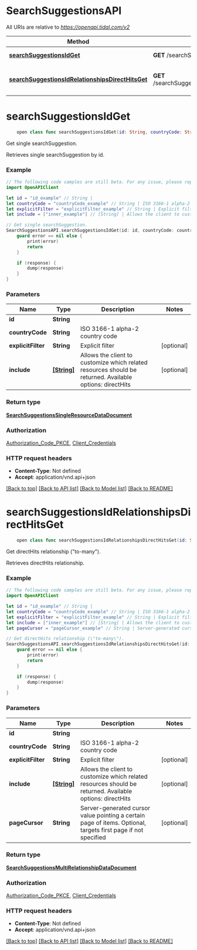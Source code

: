 # SearchSuggestionsAPI

All URIs are relative to *https://openapi.tidal.com/v2*

Method | HTTP request | Description
------------- | ------------- | -------------
[**searchSuggestionsIdGet**](SearchSuggestionsAPI.md#searchsuggestionsidget) | **GET** /searchSuggestions/{id} | Get single searchSuggestion.
[**searchSuggestionsIdRelationshipsDirectHitsGet**](SearchSuggestionsAPI.md#searchsuggestionsidrelationshipsdirecthitsget) | **GET** /searchSuggestions/{id}/relationships/directHits | Get directHits relationship (\&quot;to-many\&quot;).


# **searchSuggestionsIdGet**
```swift
    open class func searchSuggestionsIdGet(id: String, countryCode: String, explicitFilter: String? = nil, include: [String]? = nil, completion: @escaping (_ data: SearchSuggestionsSingleResourceDataDocument?, _ error: Error?) -> Void)
```

Get single searchSuggestion.

Retrieves single searchSuggestion by id.

### Example
```swift
// The following code samples are still beta. For any issue, please report via http://github.com/OpenAPITools/openapi-generator/issues/new
import OpenAPIClient

let id = "id_example" // String | 
let countryCode = "countryCode_example" // String | ISO 3166-1 alpha-2 country code
let explicitFilter = "explicitFilter_example" // String | Explicit filter (optional)
let include = ["inner_example"] // [String] | Allows the client to customize which related resources should be returned. Available options: directHits (optional)

// Get single searchSuggestion.
SearchSuggestionsAPI.searchSuggestionsIdGet(id: id, countryCode: countryCode, explicitFilter: explicitFilter, include: include) { (response, error) in
    guard error == nil else {
        print(error)
        return
    }

    if (response) {
        dump(response)
    }
}
```

### Parameters

Name | Type | Description  | Notes
------------- | ------------- | ------------- | -------------
 **id** | **String** |  | 
 **countryCode** | **String** | ISO 3166-1 alpha-2 country code | 
 **explicitFilter** | **String** | Explicit filter | [optional] 
 **include** | [**[String]**](String.md) | Allows the client to customize which related resources should be returned. Available options: directHits | [optional] 

### Return type

[**SearchSuggestionsSingleResourceDataDocument**](SearchSuggestionsSingleResourceDataDocument.md)

### Authorization

[Authorization_Code_PKCE](../README.md#Authorization_Code_PKCE), [Client_Credentials](../README.md#Client_Credentials)

### HTTP request headers

 - **Content-Type**: Not defined
 - **Accept**: application/vnd.api+json

[[Back to top]](#) [[Back to API list]](../README.md#documentation-for-api-endpoints) [[Back to Model list]](../README.md#documentation-for-models) [[Back to README]](../README.md)

# **searchSuggestionsIdRelationshipsDirectHitsGet**
```swift
    open class func searchSuggestionsIdRelationshipsDirectHitsGet(id: String, countryCode: String, explicitFilter: String? = nil, include: [String]? = nil, pageCursor: String? = nil, completion: @escaping (_ data: SearchSuggestionsMultiRelationshipDataDocument?, _ error: Error?) -> Void)
```

Get directHits relationship (\"to-many\").

Retrieves directHits relationship.

### Example
```swift
// The following code samples are still beta. For any issue, please report via http://github.com/OpenAPITools/openapi-generator/issues/new
import OpenAPIClient

let id = "id_example" // String | 
let countryCode = "countryCode_example" // String | ISO 3166-1 alpha-2 country code
let explicitFilter = "explicitFilter_example" // String | Explicit filter (optional)
let include = ["inner_example"] // [String] | Allows the client to customize which related resources should be returned. Available options: directHits (optional)
let pageCursor = "pageCursor_example" // String | Server-generated cursor value pointing a certain page of items. Optional, targets first page if not specified (optional)

// Get directHits relationship (\"to-many\").
SearchSuggestionsAPI.searchSuggestionsIdRelationshipsDirectHitsGet(id: id, countryCode: countryCode, explicitFilter: explicitFilter, include: include, pageCursor: pageCursor) { (response, error) in
    guard error == nil else {
        print(error)
        return
    }

    if (response) {
        dump(response)
    }
}
```

### Parameters

Name | Type | Description  | Notes
------------- | ------------- | ------------- | -------------
 **id** | **String** |  | 
 **countryCode** | **String** | ISO 3166-1 alpha-2 country code | 
 **explicitFilter** | **String** | Explicit filter | [optional] 
 **include** | [**[String]**](String.md) | Allows the client to customize which related resources should be returned. Available options: directHits | [optional] 
 **pageCursor** | **String** | Server-generated cursor value pointing a certain page of items. Optional, targets first page if not specified | [optional] 

### Return type

[**SearchSuggestionsMultiRelationshipDataDocument**](SearchSuggestionsMultiRelationshipDataDocument.md)

### Authorization

[Authorization_Code_PKCE](../README.md#Authorization_Code_PKCE), [Client_Credentials](../README.md#Client_Credentials)

### HTTP request headers

 - **Content-Type**: Not defined
 - **Accept**: application/vnd.api+json

[[Back to top]](#) [[Back to API list]](../README.md#documentation-for-api-endpoints) [[Back to Model list]](../README.md#documentation-for-models) [[Back to README]](../README.md)

